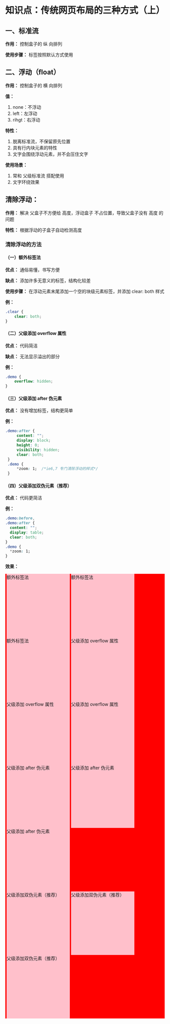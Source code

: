 # 知识点：传统网页布局的三种方式（上）

## 一、标准流

**作用：** 控制盒子的 纵 向排列

**使用步骤：** 标签按照默认方式使用

## 二、浮动（float）

**作用：** 控制盒子的 横 向排列

**值：** 
1. none：不浮动
2. left：左浮动
3. rihgt：右浮动

**特性：**
1. 脱离标准流，不保留原先位置
2. 具有行内块元素的特性
3. 文字会围绕浮动元素，并不会压住文字

**使用场景：**
1. 常和 父级标准流 搭配使用
2. 文字环绕效果

## 清除浮动：

**作用：** 解决 父盒子不方便给 高度，浮动盒子 不占位置，导致父盒子没有 高度 的问题

**特性：** 根据浮动的子盒子自动检测高度

### 清除浮动的方法

#### （一）额外标签法

**优点：** 通俗易懂，书写方便

**缺点：** 添加许多无意义的标签，结构化较差

**使用步骤：** 在浮动元素末尾添加一个空的块级元素标签，并添加 clear: both 样式

**例：**
```css
.clear {
    clear: both;
}
```

#### （二）父级添加 overflow 属性

**优点：** 代码简洁

**缺点：** 无法显示溢出的部分

**例：**
```css
.demo {
    overflow: hidden;
}
```

#### （三）父级添加 after 伪元素

**优点：** 没有增加标签，结构更简单

**例：**
```css
.demo:after {
     content: "";
     display: block;
     height: 0;
     visibility: hidden;
     clear: both;
 }
 .demo {
     *zoom: 1;  /*ie6,7 专门清除浮动的样式*/
 }
```

#### （四）父级添加双伪元素（推荐）

**优点：** 代码更简洁

**例：**
```css
.demo:before,
.demo:after {
  content: "";
  display: table;
  clear: both;
}
.demo {
  *zoom: 1;
}
```

**效果：**
<!DOCTYPE html>
<html lang="zh-CN">
<head>
    <meta charset="UTF-8">
    <title>Document</title>
    <style>
        .gg-fu {
            background-color: red;
            margin-bottom: 4px;
        }
        .gg-zi {
            float: left;
            width: 200px;
            height: 200px;
            margin-left: 4px;
            background-color: pink;
        }
        .clear {
            clear: both;
        }
        .clearfix1 {
            *zoom: 1;  /*ie6,7 专门清除浮动的样式*/
        }
        .clearfix2:before,
        .clearfix2:after {
            content: "";
            display: table;
            clear: both;
        }
        .clearfix2 {
            *zoom: 1;
        }
    </style>
</head>
<body>
    <div class="gg-fu">
		<div class="gg-zi">额外标签法</div>
		<div class="gg-zi">额外标签法</div>
        <div class="gg-zi">额外标签法</div>
    </div>
    <div class="gg-fu fu2">
		<div class="gg-zi">父级添加 overflow 属性</div>   
		<div class="gg-zi">父级添加 overflow 属性</div>
        <div class="gg-zi">父级添加 overflow 属性</div>
    </div>
    <div class="gg-fu clearfix1">
		<div class="gg-zi">父级添加 after 伪元素</div>
		<div class="gg-zi">父级添加 after 伪元素</div>
        <div class="gg-zi">父级添加 after 伪元素</div>
    </div>
    <div class="gg-fu clearfix2">
		<div class="gg-zi">父级添加双伪元素（推荐）</div>
		<div class="gg-zi">父级添加双伪元素（推荐）</div>
        <div class="gg-zi">父级添加双伪元素（推荐）</div>
    </div>
</body>
</html>